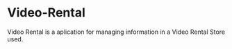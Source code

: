 Video-Rental
========


Video Rental is a aplication for  managing information in a Video Rental Store used.
